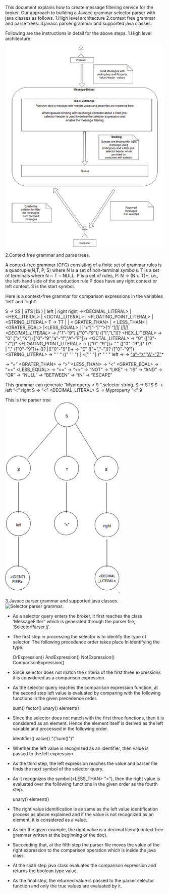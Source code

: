 This document explains how to create message filtering service for the broker. Our approach to building a Javacc grammar selector parser with java classes as follows.
1.High level architecture
2.context free grammar and parse trees.
3.javacc parser grammar and supported java classes.
 
Following are the instructions in detail for the above steps.
1.High level architecture.

![High-level-rchitecture](../images/architecture-JmsSelectors.png)

2.Context free grammar and parse trees.

A context-free grammar (CFG) consisting of a finite set of grammar rules is a quadruple(N,T, P, S) where
N is a set of non-terminal symbols.
T is a set of terminals where N ∩ T = NULL.
P is a set of rules, P: N → (N ∪ T)*, i.e., the left-hand side of the production rule P does have any right context or left context.
S is the start symbol.

Here is a context-free grammar for comparison expressions  in the variables ‘left’ and ‘right’.

S → SS | STS |(S ) | left | right 
right →<DECIMAL_LITERAL> | <HEX_LITERAL> | <OCTAL_LITERAL>
 | <FLOATING_POINT_LITERAL> | <STRING_LITERAL>
 T → TT | <EQUAL> | < GRATER_THAN> | < LESS_THAN>
           | <GRATER_EQAL>  |<LESS_EQUAL> |<NOTEQUAL>
           |”+”|”-”|”*”>|”/  ”|<NOT>|<LIKE>|<IS>|<AND>
           |<OR>|<NULL>|<BETWEEN>|<IN>|<ESCAPE>
<DECIMAL_LITERAL> → ["1"-"9"] (["0"-"9"])* (["l","L"])?
<HEX_LITERAL>  →  "0" ["x","X"] (["0"-"9","a"-"f","A"-"F"])+
 <OCTAL_LITERAL> → "0" (["0"-"7"])*
<FLOATING_POINT_LITERAL>    →    (["0"-"9"])+ "." (["0"-"9"])* (<EXPONENT>)?  
                                                             | "." (["0"-"9"])+ (<EXPONENT>)?
                                                             |(["0"-"9"])+ <EXPONENT>
<EXPONENT > →  "E" (["+","-"])? (["0"-"9"])
<STRING_LITERAL> →  " ' " ((" ' ' ") | ~[" ' "] )* " ' "
left → <IDENTIFIER> 
<IDENTIFIER> → ["a"-"z","A"-"Z"](["a"-"z","A"-"Z","0"-"9","_","$"])*

<EQUAL>  →  “=”
<GRATER_THAN> → “>”
<LESS_THAN> → “<”
<GRATER_EQAL> → “>=”
<LESS_EQUAL>  → “<=”
<NOTEQUAL> → “<>”
<NOT> → “NOT”
<LIKE>  → “LIKE”
<IS> → “IS”
<AND> →  “AND”
<OR> → “OR”
<NULL> → “NULL”
<BETWEEN> →  “BETWEEN”
<IN> → “IN”
<ESCAPE> →  “ESCAPE”


This grammar can generate “Myproperty < 9 ” selector string.
S → STS 
S → left “<” right 
S → <IDENTIFIER> “<” <DECIMAL_LITERAL> 
S → Myproperty “<” 9 


This is the parser tree
![Parse-tree](../images/parsetree-jmsselectors.png).

3.Javacc parser grammar and supported java classes.
![Selector parser grammar](../modules/broker-core/src/main/grammar/SelectorParser.jj).

- As a selector query enters the broker, it first reaches the class ‘MessageFIlter” which is generated through the parser file, ‘SelectorParser.jj’.

- The first step in processing the selector is to identify the type of selector. The following precedence order takes place In identifying the type.

    OrExpression()
    AndExpression()
    NotExpression()
    ComparisonExpression()

- Since selector does not match the criteria of the first three  expressions it is considered as a comparison expression.
 
- As the selector query reaches the comparison expression function, at the second step left value is evaluated by comparing with the following functions in the given precedence order.

    sum()
    factor()
    unary()
    element()

- Since the selector does not match with the first three functions, then it is considered as an element. Hence the element itself is derived as the left variable and processed  in the following order.

    identifier()
    value()
    “(”sum()”)”

- Whether the left value is recognized as an identifier, then value is  passed to the left expression.

- As the third step,  the left expression reaches the value and parser file finds the next symbol of the selector query.

- As it recognizes the symbol(<LESS_THAN> “<”), then the right value is evaluated over the following functions in the given order as the fourth step.
   
    unary()
    element()
    
- The right value identification is as same as the left value identification process as above explained and if the value is not recognized as an element, it is considered as a value.

- As per the given example, the right value is a decimal literal(context free grammar written at the beginning of the doc).

- Succeeding  that, at the  fifth step the parser file moves the value of the right expression to the comparison operation which is inside the java class.

- At the sixth step java class evaluates the comparison expression and returns the boolean type value.

- As the final step, the  returned value is passed to the parser selector function and only the true values are evaluated by it.

 



 
